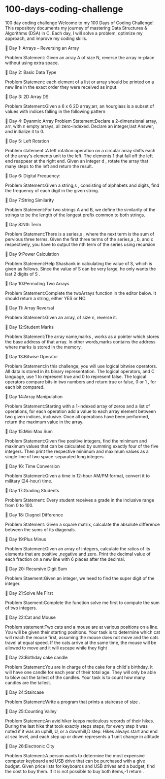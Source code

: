 # 100-days-coding-challenge
100 day coding challenge
Welcome to my 100 Days of Coding Challenge! This repository documents my journey of mastering Data Structures & Algorithms (DSA) in C. Each day, I will solve a problem, optimize my approach, and improve my coding skills.

📌 Day 1: Arrays – Reversing an Array

Problem Statement: Given an array A of size N, reverse the array in-place without using extra space.

📌 Day 2: Basic Data Type

Problem Statement: each element of a list or array should be printed on a new line in the exact order they were received as input.

📌 Day 3: 2D Array DS

Problem Statement:Given a 6 x 6 2D array,arr, an hourglass is a subset of values with indices falling in the following pattern

📌 Day 4: Dyanmic Array
Problem Statement:Declare a 2-dimensional array, arr, with n empty arrays, all zero-indexed. Declare an integer,last Answer, and initialize it to 0.

📌 Day 5: Left Rotation

Problem statement :A left rotation  operation on a circular array shifts each of the array's elements  unit to the left. The elements 1 that fall off the left end reappear at the right end. Given an integer d , rotate the array that many steps to the left and return the result.

📌 Day 6: Digital Frequency:

Problem Statement:Given a string,s , consisting of alphabets and digits, find the frequency of each digit in the given string.

📌 Day 7:String Similarity

Problem Statement:For two strings A and B, we define the similarity of the strings to be the length of the longest prefix common to both strings.

📌 Day 8:Nth Term

Problem Statement:There is a series,s , where the next term is the sum of pervious three terms. Given the first three terms of the series,a , b, and c respectively, you have to output the nth term of the series using recursion

📌 Day 9:Power Calculation

Problem Statement:Help Shashank in calculating the value of  S, which is given as follows. Since the value of S  can be very large, he only wants the last 2 digits of S .

📌 Day 10:Permuting Two Arrays

Problem Statement:Complete the twoArrays function in the editor below. It should return a string, either YES or NO.

📌 Day 11: Array Reversal

Problem Statement:Given an array, of size n, reverse it.

📌 Day 12:Student Marks

Problem Statement:The array name,marks , works as a pointer which stores the base address of that array. In other words,marks contains the address where marks is stored in the memory.

📌 Day 13:Bitwise Operator

Problem Statement:In this challenge, you will use logical bitwise operators. All data is stored in its binary representation. The logical operators, and C language, use  1 to represent true and 0 to represent false. The logical operators compare bits in two numbers and return true or false, 0 or 1 , for each bit compared.

📌 Day 14:Array Manipulation

Problem Statement:Starting with a 1-indexed array of zeros and a list of operations, for each operation add a value to each array element between two given indices, inclusive. Once all operations have been performed, return the maximum value in the array.

📌 Day 15:Mini Max Sum

Problem Statement:Given five positive integers, find the minimum and maximum values that can be calculated by summing exactly four of the five integers. Then print the respective minimum and maximum values as a single line of two space-separated long integers.

📌 Day 16: Time Conversion

Problem Statement:Given a time in 12-hour AM/PM format, convert it to military (24-hour) time.

📌 Day 17:Grading Students

Problem Statement: Every student receives a grade in the inclusive range from 0 to 100.

📌 Day 18: Diagnol Difference

Problem Statement: Given a square matrix, calculate the absolute difference between the sums of its diagonals.

📌 Day 19:Plus Minus

Problem Statement:Given an array of integers, calculate the ratios of its elements that are positive ,negative and zero. Print the decimal value of each fraction on a new line with 6 places after the decimal.

📌 Day 20: Recursive Digit Sum

Problem Staement:Given an integer, we need to find the super digit of the integer.

📌 Day 21:Solve Me First

Problem Staement:Complete the function solve me first to compute the sum of two integers.

📌 Day 22:Cat and Mouse

Problem statement:Two cats and a mouse are at various positions on a line. You will be given their starting positions. Your task is to determine which cat will reach the mouse first, assuming the mouse does not move and the cats travel at equal speed. If the cats arrive at the same time, the mouse will be allowed to move and it will escape while they fight

📌 Day 23:Birthday cake candle

Problem Statement:You are in charge of the cake for a child's birthday. It will have one candle for each year of their total age. They will only be able to blow out the tallest of the candles. Your task is to count how many candles are the tallest.

📌 Day 24:Staircase

Problem Statement:Write a program that prints a staircase of size .

📌 Day 25:Counting Valley

Problem Statement:An avid hiker keeps meticulous records of their hikes. During the last hike that took exactly steps steps, for every step it was noted if it was an uphill, U, or a downhill,D  step. Hikes always start and end at sea level, and each step up or down represents a 1 unit change in altitude

📌 Day 26:Electronic City

Problem Statement:A person wants to determine the most expensive computer keyboard and USB drive that can be purchased with a give budget. Given price lists for keyboards and USB drives and a budget, find the cost to buy them. If it is not possible to buy both items,-1 return .
